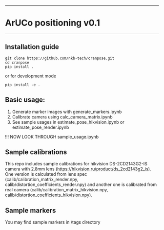 *** 
# ArUCo positioning v0.1
***
## Installation guide
```
git clone https://github.com/nkb-tech/cranpose.git
cd cranpose
pip install .
```
or for development mode
```
pip install -e .
```

## Basic usage:
1. Generate marker images with generate_markers.ipynb
2. Calibrate camera using calc_camera_matrix.ipynb
3. See sample usages in estimate_pose_hikvision.ipynb or estimate_pose_render.ipynb
 
!!! NOW LOOK THROUGH sample_usage.ipynb 

## Sample calibrations

This repo includes sample calibrations for hikvision DS-2CD2143G2-IS camera with 2.8mm lens (https://hikvision.ru/product/ds_2cd2143g2_is).  
One version is calculated from lens spec (calib/calibration_matrix_render.npy, calib/distortion_coefficients_render.npy) and another one is calibrated from real camera (calib/calibration_matrix_hikvision.npy, calib/distortion_coefficients_hikvision.npy).

## Sample markers

You may find sample markers in /tags directory


